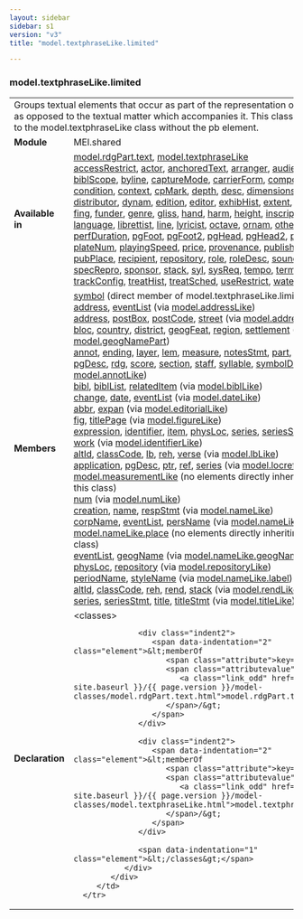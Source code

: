 ```yaml
---
layout: sidebar
sidebar: s1
version: "v3"
title: "model.textphraseLike.limited"

---
```


<div class="classSpec model">
   <h3 id="model.textphraseLike.limited">model.textphraseLike.limited</h3>
   <table class="wovenodd">
      <tr>
         <td colspan="2" class="wovenodd-col2">Groups textual elements that occur as part of the representation of the score, as
            opposed to the textual matter which accompanies it. This class is equivalent to the
            model.textphraseLike class without the pb element.
         </td>
      </tr>
      <tr>
         <td class="wovenodd-col1">
            <strong>Module</strong>
         </td>
         <td class="wovenodd-col2">MEI.shared</td>
      </tr>
      <tr>
         <td class="wovenodd-col1">
            <strong>Available in</strong>
         </td>
         <td class="wovenodd-col2">
            <div class="parent">
               <div>
                  <a class="link_odd_classSpec" href="/{{ site.baseurl }}/{{ page.version }}/model-classes/model.rdgPart.text.html">model.rdgPart.text</a>, 
                  <a class="link_odd_classSpec" href="/{{ site.baseurl }}/{{ page.version }}/model-classes/model.textphraseLike.html">model.textphraseLike</a>
               </div>
               <div>
                  <a class="link_odd_elementSpec" href="/{{ site.baseurl }}/{{ page.version }}/elements/accessRestrict.html">accessRestrict</a>, 
                  <a class="link_odd_elementSpec" href="/{{ site.baseurl }}/{{ page.version }}/elements/actor.html">actor</a>, 
                  <a class="link_odd_elementSpec" href="/{{ site.baseurl }}/{{ page.version }}/elements/anchoredText.html">anchoredText</a>, 
                  <a class="link_odd_elementSpec" href="/{{ site.baseurl }}/{{ page.version }}/elements/arranger.html">arranger</a>, 
                  <a class="link_odd_elementSpec" href="/{{ site.baseurl }}/{{ page.version }}/elements/audience.html">audience</a>, 
                  <a class="link_odd_elementSpec" href="/{{ site.baseurl }}/{{ page.version }}/elements/author.html">author</a>, 
                  <a class="link_odd_elementSpec" href="/{{ site.baseurl }}/{{ page.version }}/elements/biblScope.html">biblScope</a>, 
                  <a class="link_odd_elementSpec" href="/{{ site.baseurl }}/{{ page.version }}/elements/byline.html">byline</a>, 
                  <a class="link_odd_elementSpec" href="/{{ site.baseurl }}/{{ page.version }}/elements/captureMode.html">captureMode</a>, 
                  <a class="link_odd_elementSpec" href="/{{ site.baseurl }}/{{ page.version }}/elements/carrierForm.html">carrierForm</a>, 
                  <a class="link_odd_elementSpec" href="/{{ site.baseurl }}/{{ page.version }}/elements/composer.html">composer</a>, 
                  <a class="link_odd_elementSpec" href="/{{ site.baseurl }}/{{ page.version }}/elements/condition.html">condition</a>, 
                  <a class="link_odd_elementSpec" href="/{{ site.baseurl }}/{{ page.version }}/elements/context.html">context</a>, 
                  <a class="link_odd_elementSpec" href="/{{ site.baseurl }}/{{ page.version }}/elements/cpMark.html">cpMark</a>, 
                  <a class="link_odd_elementSpec" href="/{{ site.baseurl }}/{{ page.version }}/elements/depth.html">depth</a>, 
                  <a class="link_odd_elementSpec" href="/{{ site.baseurl }}/{{ page.version }}/elements/desc.html">desc</a>, 
                  <a class="link_odd_elementSpec" href="/{{ site.baseurl }}/{{ page.version }}/elements/dimensions.html">dimensions</a>, 
                  <a class="link_odd_elementSpec" href="/{{ site.baseurl }}/{{ page.version }}/elements/dir.html">dir</a>, 
                  <a class="link_odd_elementSpec" href="/{{ site.baseurl }}/{{ page.version }}/elements/distributor.html">distributor</a>, 
                  <a class="link_odd_elementSpec" href="/{{ site.baseurl }}/{{ page.version }}/elements/dynam.html">dynam</a>, 
                  <a class="link_odd_elementSpec" href="/{{ site.baseurl }}/{{ page.version }}/elements/edition.html">edition</a>, 
                  <a class="link_odd_elementSpec" href="/{{ site.baseurl }}/{{ page.version }}/elements/editor.html">editor</a>, 
                  <a class="link_odd_elementSpec" href="/{{ site.baseurl }}/{{ page.version }}/elements/exhibHist.html">exhibHist</a>, 
                  <a class="link_odd_elementSpec" href="/{{ site.baseurl }}/{{ page.version }}/elements/extent.html">extent</a>, 
                  <a class="link_odd_elementSpec" href="/{{ site.baseurl }}/{{ page.version }}/elements/f.html">f</a>, 
                  <a class="link_odd_elementSpec" href="/{{ site.baseurl }}/{{ page.version }}/elements/figDesc.html">figDesc</a>, 
                  <a class="link_odd_elementSpec" href="/{{ site.baseurl }}/{{ page.version }}/elements/fing.html">fing</a>, 
                  <a class="link_odd_elementSpec" href="/{{ site.baseurl }}/{{ page.version }}/elements/funder.html">funder</a>, 
                  <a class="link_odd_elementSpec" href="/{{ site.baseurl }}/{{ page.version }}/elements/genre.html">genre</a>, 
                  <a class="link_odd_elementSpec" href="/{{ site.baseurl }}/{{ page.version }}/elements/gliss.html">gliss</a>, 
                  <a class="link_odd_elementSpec" href="/{{ site.baseurl }}/{{ page.version }}/elements/hand.html">hand</a>, 
                  <a class="link_odd_elementSpec" href="/{{ site.baseurl }}/{{ page.version }}/elements/harm.html">harm</a>, 
                  <a class="link_odd_elementSpec" href="/{{ site.baseurl }}/{{ page.version }}/elements/height.html">height</a>, 
                  <a class="link_odd_elementSpec" href="/{{ site.baseurl }}/{{ page.version }}/elements/inscription.html">inscription</a>, 
                  <a class="link_odd_elementSpec" href="/{{ site.baseurl }}/{{ page.version }}/elements/label.html">label</a>, 
                  <a class="link_odd_elementSpec" href="/{{ site.baseurl }}/{{ page.version }}/elements/language.html">language</a>, 
                  <a class="link_odd_elementSpec" href="/{{ site.baseurl }}/{{ page.version }}/elements/librettist.html">librettist</a>, 
                  <a class="link_odd_elementSpec" href="/{{ site.baseurl }}/{{ page.version }}/elements/line.html">line</a>, 
                  <a class="link_odd_elementSpec" href="/{{ site.baseurl }}/{{ page.version }}/elements/lyricist.html">lyricist</a>, 
                  <a class="link_odd_elementSpec" href="/{{ site.baseurl }}/{{ page.version }}/elements/octave.html">octave</a>, 
                  <a class="link_odd_elementSpec" href="/{{ site.baseurl }}/{{ page.version }}/elements/ornam.html">ornam</a>, 
                  <a class="link_odd_elementSpec" href="/{{ site.baseurl }}/{{ page.version }}/elements/otherChar.html">otherChar</a>, 
                  <a class="link_odd_elementSpec" href="/{{ site.baseurl }}/{{ page.version }}/elements/perfDuration.html">perfDuration</a>, 
                  <a class="link_odd_elementSpec" href="/{{ site.baseurl }}/{{ page.version }}/elements/pgFoot.html">pgFoot</a>, 
                  <a class="link_odd_elementSpec" href="/{{ site.baseurl }}/{{ page.version }}/elements/pgFoot2.html">pgFoot2</a>, 
                  <a class="link_odd_elementSpec" href="/{{ site.baseurl }}/{{ page.version }}/elements/pgHead.html">pgHead</a>, 
                  <a class="link_odd_elementSpec" href="/{{ site.baseurl }}/{{ page.version }}/elements/pgHead2.html">pgHead2</a>, 
                  <a class="link_odd_elementSpec" href="/{{ site.baseurl }}/{{ page.version }}/elements/physMedium.html">physMedium</a>, 
                  <a class="link_odd_elementSpec" href="/{{ site.baseurl }}/{{ page.version }}/elements/plateNum.html">plateNum</a>, 
                  <a class="link_odd_elementSpec" href="/{{ site.baseurl }}/{{ page.version }}/elements/playingSpeed.html">playingSpeed</a>, 
                  <a class="link_odd_elementSpec" href="/{{ site.baseurl }}/{{ page.version }}/elements/price.html">price</a>, 
                  <a class="link_odd_elementSpec" href="/{{ site.baseurl }}/{{ page.version }}/elements/provenance.html">provenance</a>, 
                  <a class="link_odd_elementSpec" href="/{{ site.baseurl }}/{{ page.version }}/elements/publisher.html">publisher</a>, 
                  <a class="link_odd_elementSpec" href="/{{ site.baseurl }}/{{ page.version }}/elements/pubPlace.html">pubPlace</a>, 
                  <a class="link_odd_elementSpec" href="/{{ site.baseurl }}/{{ page.version }}/elements/recipient.html">recipient</a>, 
                  <a class="link_odd_elementSpec" href="/{{ site.baseurl }}/{{ page.version }}/elements/repository.html">repository</a>, 
                  <a class="link_odd_elementSpec" href="/{{ site.baseurl }}/{{ page.version }}/elements/role.html">role</a>, 
                  <a class="link_odd_elementSpec" href="/{{ site.baseurl }}/{{ page.version }}/elements/roleDesc.html">roleDesc</a>, 
                  <a class="link_odd_elementSpec" href="/{{ site.baseurl }}/{{ page.version }}/elements/soundChan.html">soundChan</a>, 
                  <a class="link_odd_elementSpec" href="/{{ site.baseurl }}/{{ page.version }}/elements/specRepro.html">specRepro</a>, 
                  <a class="link_odd_elementSpec" href="/{{ site.baseurl }}/{{ page.version }}/elements/sponsor.html">sponsor</a>, 
                  <a class="link_odd_elementSpec" href="/{{ site.baseurl }}/{{ page.version }}/elements/stack.html">stack</a>, 
                  <a class="link_odd_elementSpec" href="/{{ site.baseurl }}/{{ page.version }}/elements/syl.html">syl</a>, 
                  <a class="link_odd_elementSpec" href="/{{ site.baseurl }}/{{ page.version }}/elements/sysReq.html">sysReq</a>, 
                  <a class="link_odd_elementSpec" href="/{{ site.baseurl }}/{{ page.version }}/elements/tempo.html">tempo</a>, 
                  <a class="link_odd_elementSpec" href="/{{ site.baseurl }}/{{ page.version }}/elements/term.html">term</a>, 
                  <a class="link_odd_elementSpec" href="/{{ site.baseurl }}/{{ page.version }}/elements/textLang.html">textLang</a>, 
                  <a class="link_odd_elementSpec" href="/{{ site.baseurl }}/{{ page.version }}/elements/trackConfig.html">trackConfig</a>, 
                  <a class="link_odd_elementSpec" href="/{{ site.baseurl }}/{{ page.version }}/elements/treatHist.html">treatHist</a>, 
                  <a class="link_odd_elementSpec" href="/{{ site.baseurl }}/{{ page.version }}/elements/treatSched.html">treatSched</a>, 
                  <a class="link_odd_elementSpec" href="/{{ site.baseurl }}/{{ page.version }}/elements/useRestrict.html">useRestrict</a>, 
                  <a class="link_odd_elementSpec" href="/{{ site.baseurl }}/{{ page.version }}/elements/watermark.html">watermark</a>, 
                  <a class="link_odd_elementSpec" href="/{{ site.baseurl }}/{{ page.version }}/elements/width.html">width</a>
               </div>
            </div>
         </td>
      </tr>
      <tr>
         <td class="wovenodd-col1">
            <strong>Members</strong>
         </td>
         <td class="wovenodd-col2">
            <div class="parent">
               <div>
                  <a class="link_odd_elementSpec" href="/{{ site.baseurl }}/{{ page.version }}/elements/symbol.html">symbol</a> (direct member of model.textphraseLike.limited)
               </div>
               <div>
                  <a class="link_odd_elementSpec" href="/{{ site.baseurl }}/{{ page.version }}/model-classes/address.html">address</a>, 
                  <a class="link_odd_elementSpec" href="/{{ site.baseurl }}/{{ page.version }}/model-classes/eventList.html">eventList</a>
                  <span> (via 
                     <a class="link_odd_classSpec" href="/{{ site.baseurl }}/{{ page.version }}/model-classes/model.addressLike.html">model.addressLike</a>)
                  </span>
               </div>
               <div>
                  <a class="link_odd_elementSpec" href="/{{ site.baseurl }}/{{ page.version }}/model-classes/address.html">address</a>, 
                  <a class="link_odd_elementSpec" href="/{{ site.baseurl }}/{{ page.version }}/model-classes/postBox.html">postBox</a>, 
                  <a class="link_odd_elementSpec" href="/{{ site.baseurl }}/{{ page.version }}/model-classes/postCode.html">postCode</a>, 
                  <a class="link_odd_elementSpec" href="/{{ site.baseurl }}/{{ page.version }}/model-classes/street.html">street</a>
                  <span> (via 
                     <a class="link_odd_classSpec" href="/{{ site.baseurl }}/{{ page.version }}/model-classes/model.addressPart.html">model.addressPart</a>)
                  </span>
               </div>
               <div>
                  <a class="link_odd_elementSpec" href="/{{ site.baseurl }}/{{ page.version }}/model-classes/bloc.html">bloc</a>, 
                  <a class="link_odd_elementSpec" href="/{{ site.baseurl }}/{{ page.version }}/model-classes/country.html">country</a>, 
                  <a class="link_odd_elementSpec" href="/{{ site.baseurl }}/{{ page.version }}/model-classes/district.html">district</a>, 
                  <a class="link_odd_elementSpec" href="/{{ site.baseurl }}/{{ page.version }}/model-classes/geogFeat.html">geogFeat</a>, 
                  <a class="link_odd_elementSpec" href="/{{ site.baseurl }}/{{ page.version }}/model-classes/region.html">region</a>, 
                  <a class="link_odd_elementSpec" href="/{{ site.baseurl }}/{{ page.version }}/model-classes/settlement.html">settlement</a>
                  <span> (via 
                     <a class="link_odd_classSpec" href="/{{ site.baseurl }}/{{ page.version }}/model-classes/model.geogNamePart.html">model.geogNamePart</a>)
                  </span>
               </div>
               <div>
                  <a class="link_odd_elementSpec" href="/{{ site.baseurl }}/{{ page.version }}/model-classes/annot.html">annot</a>, 
                  <a class="link_odd_elementSpec" href="/{{ site.baseurl }}/{{ page.version }}/model-classes/ending.html">ending</a>, 
                  <a class="link_odd_elementSpec" href="/{{ site.baseurl }}/{{ page.version }}/model-classes/layer.html">layer</a>, 
                  <a class="link_odd_elementSpec" href="/{{ site.baseurl }}/{{ page.version }}/model-classes/lem.html">lem</a>, 
                  <a class="link_odd_elementSpec" href="/{{ site.baseurl }}/{{ page.version }}/model-classes/measure.html">measure</a>, 
                  <a class="link_odd_elementSpec" href="/{{ site.baseurl }}/{{ page.version }}/model-classes/notesStmt.html">notesStmt</a>, 
                  <a class="link_odd_elementSpec" href="/{{ site.baseurl }}/{{ page.version }}/model-classes/part.html">part</a>, 
                  <a class="link_odd_elementSpec" href="/{{ site.baseurl }}/{{ page.version }}/model-classes/perfMedium.html">perfMedium</a>, 
                  <a class="link_odd_elementSpec" href="/{{ site.baseurl }}/{{ page.version }}/model-classes/pgDesc.html">pgDesc</a>, 
                  <a class="link_odd_elementSpec" href="/{{ site.baseurl }}/{{ page.version }}/model-classes/rdg.html">rdg</a>, 
                  <a class="link_odd_elementSpec" href="/{{ site.baseurl }}/{{ page.version }}/model-classes/score.html">score</a>, 
                  <a class="link_odd_elementSpec" href="/{{ site.baseurl }}/{{ page.version }}/model-classes/section.html">section</a>, 
                  <a class="link_odd_elementSpec" href="/{{ site.baseurl }}/{{ page.version }}/model-classes/staff.html">staff</a>, 
                  <a class="link_odd_elementSpec" href="/{{ site.baseurl }}/{{ page.version }}/model-classes/syllable.html">syllable</a>, 
                  <a class="link_odd_elementSpec" href="/{{ site.baseurl }}/{{ page.version }}/model-classes/symbolDef.html">symbolDef</a>
                  <span> (via 
                     <a class="link_odd_classSpec" href="/{{ site.baseurl }}/{{ page.version }}/model-classes/model.annotLike.html">model.annotLike</a>)
                  </span>
               </div>
               <div>
                  <a class="link_odd_elementSpec" href="/{{ site.baseurl }}/{{ page.version }}/model-classes/bibl.html">bibl</a>, 
                  <a class="link_odd_elementSpec" href="/{{ site.baseurl }}/{{ page.version }}/model-classes/biblList.html">biblList</a>, 
                  <a class="link_odd_elementSpec" href="/{{ site.baseurl }}/{{ page.version }}/model-classes/relatedItem.html">relatedItem</a>
                  <span> (via 
                     <a class="link_odd_classSpec" href="/{{ site.baseurl }}/{{ page.version }}/model-classes/model.biblLike.html">model.biblLike</a>)
                  </span>
               </div>
               <div>
                  <a class="link_odd_elementSpec" href="/{{ site.baseurl }}/{{ page.version }}/model-classes/change.html">change</a>, 
                  <a class="link_odd_elementSpec" href="/{{ site.baseurl }}/{{ page.version }}/model-classes/date.html">date</a>, 
                  <a class="link_odd_elementSpec" href="/{{ site.baseurl }}/{{ page.version }}/model-classes/eventList.html">eventList</a>
                  <span> (via 
                     <a class="link_odd_classSpec" href="/{{ site.baseurl }}/{{ page.version }}/model-classes/model.dateLike.html">model.dateLike</a>)
                  </span>
               </div>
               <div>
                  <a class="link_odd_elementSpec" href="/{{ site.baseurl }}/{{ page.version }}/model-classes/abbr.html">abbr</a>, 
                  <a class="link_odd_elementSpec" href="/{{ site.baseurl }}/{{ page.version }}/model-classes/expan.html">expan</a>
                  <span> (via 
                     <a class="link_odd_classSpec" href="/{{ site.baseurl }}/{{ page.version }}/model-classes/model.editorialLike.html">model.editorialLike</a>)
                  </span>
               </div>
               <div>
                  <a class="link_odd_elementSpec" href="/{{ site.baseurl }}/{{ page.version }}/model-classes/fig.html">fig</a>, 
                  <a class="link_odd_elementSpec" href="/{{ site.baseurl }}/{{ page.version }}/model-classes/titlePage.html">titlePage</a>
                  <span> (via 
                     <a class="link_odd_classSpec" href="/{{ site.baseurl }}/{{ page.version }}/model-classes/model.figureLike.html">model.figureLike</a>)
                  </span>
               </div>
               <div>
                  <a class="link_odd_elementSpec" href="/{{ site.baseurl }}/{{ page.version }}/model-classes/expression.html">expression</a>, 
                  <a class="link_odd_elementSpec" href="/{{ site.baseurl }}/{{ page.version }}/model-classes/identifier.html">identifier</a>, 
                  <a class="link_odd_elementSpec" href="/{{ site.baseurl }}/{{ page.version }}/model-classes/item.html">item</a>, 
                  <a class="link_odd_elementSpec" href="/{{ site.baseurl }}/{{ page.version }}/model-classes/physLoc.html">physLoc</a>, 
                  <a class="link_odd_elementSpec" href="/{{ site.baseurl }}/{{ page.version }}/model-classes/series.html">series</a>, 
                  <a class="link_odd_elementSpec" href="/{{ site.baseurl }}/{{ page.version }}/model-classes/seriesStmt.html">seriesStmt</a>, 
                  <a class="link_odd_elementSpec" href="/{{ site.baseurl }}/{{ page.version }}/model-classes/source.html">source</a>, 
                  <a class="link_odd_elementSpec" href="/{{ site.baseurl }}/{{ page.version }}/model-classes/work.html">work</a>
                  <span> (via 
                     <a class="link_odd_classSpec" href="/{{ site.baseurl }}/{{ page.version }}/model-classes/model.identifierLike.html">model.identifierLike</a>)
                  </span>
               </div>
               <div>
                  <a class="link_odd_elementSpec" href="/{{ site.baseurl }}/{{ page.version }}/model-classes/altId.html">altId</a>, 
                  <a class="link_odd_elementSpec" href="/{{ site.baseurl }}/{{ page.version }}/model-classes/classCode.html">classCode</a>, 
                  <a class="link_odd_elementSpec" href="/{{ site.baseurl }}/{{ page.version }}/model-classes/lb.html">lb</a>, 
                  <a class="link_odd_elementSpec" href="/{{ site.baseurl }}/{{ page.version }}/model-classes/reh.html">reh</a>, 
                  <a class="link_odd_elementSpec" href="/{{ site.baseurl }}/{{ page.version }}/model-classes/verse.html">verse</a>
                  <span> (via 
                     <a class="link_odd_classSpec" href="/{{ site.baseurl }}/{{ page.version }}/model-classes/model.lbLike.html">model.lbLike</a>)
                  </span>
               </div>
               <div>
                  <a class="link_odd_elementSpec" href="/{{ site.baseurl }}/{{ page.version }}/model-classes/application.html">application</a>, 
                  <a class="link_odd_elementSpec" href="/{{ site.baseurl }}/{{ page.version }}/model-classes/pgDesc.html">pgDesc</a>, 
                  <a class="link_odd_elementSpec" href="/{{ site.baseurl }}/{{ page.version }}/model-classes/ptr.html">ptr</a>, 
                  <a class="link_odd_elementSpec" href="/{{ site.baseurl }}/{{ page.version }}/model-classes/ref.html">ref</a>, 
                  <a class="link_odd_elementSpec" href="/{{ site.baseurl }}/{{ page.version }}/model-classes/series.html">series</a>
                  <span> (via 
                     <a class="link_odd_classSpec" href="/{{ site.baseurl }}/{{ page.version }}/model-classes/model.locrefLike.html">model.locrefLike</a>)
                  </span>
               </div>
               <div>
                  <span>
                     <a class="link_odd_classSpec" href="/{{ site.baseurl }}/{{ page.version }}/model-classes/model.measurementLike.html">model.measurementLike</a> (no elements directly inheriting from this class)
                  </span>
               </div>
               <div>
                  <a class="link_odd_elementSpec" href="/{{ site.baseurl }}/{{ page.version }}/model-classes/num.html">num</a>
                  <span> (via 
                     <a class="link_odd_classSpec" href="/{{ site.baseurl }}/{{ page.version }}/model-classes/model.numLike.html">model.numLike</a>)
                  </span>
               </div>
               <div>
                  <a class="link_odd_elementSpec" href="/{{ site.baseurl }}/{{ page.version }}/model-classes/creation.html">creation</a>, 
                  <a class="link_odd_elementSpec" href="/{{ site.baseurl }}/{{ page.version }}/model-classes/name.html">name</a>, 
                  <a class="link_odd_elementSpec" href="/{{ site.baseurl }}/{{ page.version }}/model-classes/respStmt.html">respStmt</a>
                  <span> (via 
                     <a class="link_odd_classSpec" href="/{{ site.baseurl }}/{{ page.version }}/model-classes/model.nameLike.html">model.nameLike</a>)
                  </span>
               </div>
               <div>
                  <a class="link_odd_elementSpec" href="/{{ site.baseurl }}/{{ page.version }}/model-classes/corpName.html">corpName</a>, 
                  <a class="link_odd_elementSpec" href="/{{ site.baseurl }}/{{ page.version }}/model-classes/eventList.html">eventList</a>, 
                  <a class="link_odd_elementSpec" href="/{{ site.baseurl }}/{{ page.version }}/model-classes/persName.html">persName</a>
                  <span> (via 
                     <a class="link_odd_classSpec" href="/{{ site.baseurl }}/{{ page.version }}/model-classes/model.nameLike.agent.html">model.nameLike.agent</a>)
                  </span>
               </div>
               <div>
                  <span>
                     <a class="link_odd_classSpec" href="/{{ site.baseurl }}/{{ page.version }}/model-classes/model.nameLike.place.html">model.nameLike.place</a> (no elements directly inheriting from this class)
                  </span>
               </div>
               <div>
                  <a class="link_odd_elementSpec" href="/{{ site.baseurl }}/{{ page.version }}/model-classes/eventList.html">eventList</a>, 
                  <a class="link_odd_elementSpec" href="/{{ site.baseurl }}/{{ page.version }}/model-classes/geogName.html">geogName</a>
                  <span> (via 
                     <a class="link_odd_classSpec" href="/{{ site.baseurl }}/{{ page.version }}/model-classes/model.nameLike.geogName.html">model.nameLike.geogName</a>)
                  </span>
               </div>
               <div>
                  <a class="link_odd_elementSpec" href="/{{ site.baseurl }}/{{ page.version }}/model-classes/physLoc.html">physLoc</a>, 
                  <a class="link_odd_elementSpec" href="/{{ site.baseurl }}/{{ page.version }}/model-classes/repository.html">repository</a>
                  <span> (via 
                     <a class="link_odd_classSpec" href="/{{ site.baseurl }}/{{ page.version }}/model-classes/model.repositoryLike.html">model.repositoryLike</a>)
                  </span>
               </div>
               <div>
                  <a class="link_odd_elementSpec" href="/{{ site.baseurl }}/{{ page.version }}/model-classes/periodName.html">periodName</a>, 
                  <a class="link_odd_elementSpec" href="/{{ site.baseurl }}/{{ page.version }}/model-classes/styleName.html">styleName</a>
                  <span> (via 
                     <a class="link_odd_classSpec" href="/{{ site.baseurl }}/{{ page.version }}/model-classes/model.nameLike.label.html">model.nameLike.label</a>)
                  </span>
               </div>
               <div>
                  <a class="link_odd_elementSpec" href="/{{ site.baseurl }}/{{ page.version }}/model-classes/altId.html">altId</a>, 
                  <a class="link_odd_elementSpec" href="/{{ site.baseurl }}/{{ page.version }}/model-classes/classCode.html">classCode</a>, 
                  <a class="link_odd_elementSpec" href="/{{ site.baseurl }}/{{ page.version }}/model-classes/reh.html">reh</a>, 
                  <a class="link_odd_elementSpec" href="/{{ site.baseurl }}/{{ page.version }}/model-classes/rend.html">rend</a>, 
                  <a class="link_odd_elementSpec" href="/{{ site.baseurl }}/{{ page.version }}/model-classes/stack.html">stack</a>
                  <span> (via 
                     <a class="link_odd_classSpec" href="/{{ site.baseurl }}/{{ page.version }}/model-classes/model.rendLike.html">model.rendLike</a>)
                  </span>
               </div>
               <div>
                  <a class="link_odd_elementSpec" href="/{{ site.baseurl }}/{{ page.version }}/model-classes/series.html">series</a>, 
                  <a class="link_odd_elementSpec" href="/{{ site.baseurl }}/{{ page.version }}/model-classes/seriesStmt.html">seriesStmt</a>, 
                  <a class="link_odd_elementSpec" href="/{{ site.baseurl }}/{{ page.version }}/model-classes/title.html">title</a>, 
                  <a class="link_odd_elementSpec" href="/{{ site.baseurl }}/{{ page.version }}/model-classes/titleStmt.html">titleStmt</a>
                  <span> (via 
                     <a class="link_odd_classSpec" href="/{{ site.baseurl }}/{{ page.version }}/model-classes/model.titleLike.html">model.titleLike</a>)
                  </span>
               </div>
            </div>
         </td>
      </tr>
      <tr>
         <td class="wovenodd-col1">
            <strong>Declaration</strong>
         </td>
         <td class="wovenodd-col2">
            <div xml:space="preserve" class="pre">
               <div class="indent1">
                  <span data-indentation="1" class="element">&lt;classes&gt;</span>
                  
                  <div class="indent2">
                     <span data-indentation="2" class="element">&lt;memberOf 
                        <span class="attribute">key=</span>
                        <span class="attributevalue">"
                           <a class="link_odd" href="/{{ site.baseurl }}/{{ page.version }}/model-classes/model.rdgPart.text.html">model.rdgPart.text</a>"
                        </span>/&gt;
                     </span>
                  </div>
                  
                  <div class="indent2">
                     <span data-indentation="2" class="element">&lt;memberOf 
                        <span class="attribute">key=</span>
                        <span class="attributevalue">"
                           <a class="link_odd" href="/{{ site.baseurl }}/{{ page.version }}/model-classes/model.textphraseLike.html">model.textphraseLike</a>"
                        </span>/&gt;
                     </span>
                  </div>
                  
                  <span data-indentation="1" class="element">&lt;/classes&gt;</span>
               </div>
            </div>
         </td>
      </tr>
   </table>
</div>